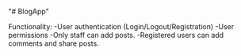 "# BlogApp" 
 
Functionality:
  -User authentication (Login/Logout/Registration)
  -User permissions
    -Only staff can add posts. 
    -Registered users can add comments and share posts.  
 
  
  
